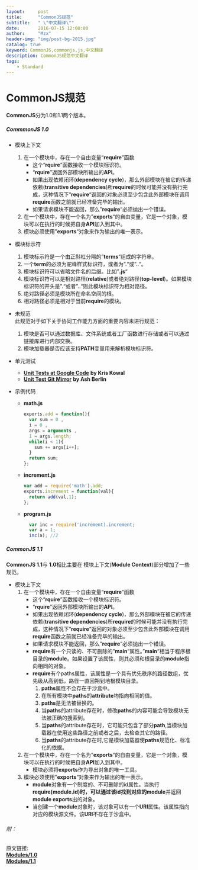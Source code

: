 ```yaml
---
layout:     post
title:      "CommonJS规范"
subtitle:   " \"中文翻译\""
date:       2016-07-15 12:00:00
author:     "Mzx"
header-img: "img/post-bg-2015.jpg"
catalog: true
keyword: CommonJS,commonjs,js,中文翻译
description: CommonJS规范中文翻译
tags:
    - Standard
---
```



# CommonJS规范

**CommonJS**分为1.0和1.1两个版本。

##### CommmonJS 1.0

* 模块上下文  
	1. 在一个模块中，存在一个自由变量“**require**”函数
		* 这个“**rquire**”函数接收一个模块标识符。
		* “**rquire**”返回外部模块所输出的**API**。
		* 如果出现依赖闭环(**dependency cycle**)，那么外部模块在被它的传递依赖(**transitive dependencies**)所**require**的时候可能并没有执行完成，这种情况下“**require**“返回的对象必须至少包含此外部模块在调用**require**函数之前就已经准备完毕的输出。
		* 如果请求模块不能返回，那么”**require**“必须抛出一个错误。
	2. 在一个模块中，存在一个名为”**exports**“的自由变量，它是一个对象，模块可以在执行的时候把自身**API**加入到其中。
	3. 模块必须使用”**exports**“对象来作为输出的唯一表示。
* 模块标示符
	1. 模块标示符是一个由正斜杠分隔的”**terms**“组成的字符串。
	2. 一个**term**的必须为驼峰样式标识符，或者为”.“或”..“。
	3. 模块标识符可以省略文件名的后缀。比如”**.js**“
	4. 模块标识符可以是相对路径(**relative**)或者绝对路径(**top-level**)。如果模块标识符的开头是”.“或者”..“则此模块标识符为相对路径。
	5. 绝对路径必须是模块所在命名空间的根。
	6. 相对路径必须是相对于当前**require**的模块。
* 未规范   
	此规范对于如下关于协同工作能力方面的重要内容未进行规范：
	1. 模块是否可以通过数据库、文件系统或者工厂函数进行存储或者可以通过链接库进行内部交换。
	2. 模块加载器是否应该支持**PATH**变量用来解析模块标识符。
* 单元测试
	* [**Unit Tests at Google Code**](http://code.google.com/p/interoperablejs/)  **by Kris Kowal**
	* [**Unit Test Git Mirror**](http://github.com/ashb/interoperablejs/tree/master) **by Ash Berlin**
* 示例代码

	* **math.js**   

      ```js
      exports.add = function(){
        var sum = 0 ,
        i = 0 ,
        args = arguments ,
        1 = args.length;
        while(i < 1){
          sum += args[i++];
        }
        return sum;
      };
      ``` 
      
	* **increment.js**     
	
      ```js
      var add = require('math').add;
      exports.increment = function(val){
        return add(val,1);
      };
      ``` 
       
	* **program.js**
        
      ```js
        var inc = require('increment).increment;
        var a = 1;
        inc(a); //2
      ```

##### CommonJS 1.1

**CommonJS 1.1**与 **1.0**相比主要在 模块上下文(**Module Context**)部分增加了一些规范。   

* 模块上下文  
	1. 在一个模块中，存在一个自由变量“**require**”函数
		* 这个“**rquire**”函数接收一个模块标识符。
		* “**rquire**”返回外部模块所输出的**API**。
		* 如果出现依赖闭环(**dependency cycle**)，那么外部模块在被它的传递依赖(**transitive dependencies**)所**require**的时候可能并没有执行完成，这种情况下“**require**“返回的对象必须至少包含此外部模块在调用**require**函数之前就已经准备完毕的输出。
		* 如果请求模块不能返回，那么”**require**“必须抛出一个错误。
		* **require**有一个只读的、不可删除的”**main**“属性。”**main**“相当于程序根目录的**module**。如果设置了该属性，则其必须和根目录的**module**指向相同的对象。
		* **require**有个paths属性，该属性是一个具有优先秩序的路径数组，优先级从高到低，路径一直回朔到地根模块目录。
			1. **paths**属性不会存在于沙盒中。
			2. 在所有模块中**paths**的**attribute**均指向相同的值。
			3. **paths**是无法被替换的。
			4. 当**paths**的attribute存在时，修改**paths**的内容可能会导致模块无法被正确的搜索到。
			5. 当**paths**的attribute存在时，它可能只包含了部分**path**,当模块加载器在使用这些路径之前或者之后，去检查其它的路径。
			6. 当**paths**的attribute存在时,它是模块加载器使**paths**规范化、标准化的依据。
	2. 在一个模块中，存在一个名为”**exports**“的自由变量，它是一个对象，模块可以在执行的时候把自身**API**加入到其中。
		* 模块必须将**exports**作为导出对象的唯一工具。
	3. 模块必须使用”**exports**“对象来作为输出的唯一表示。
		* **module**对象有一个制度的、不可删除的id属性。当执行**require(module.id)**时，可以通过该id找到对应的**module**并返回**module exports**出的对象。
		* 当创建一个**module**对象时，该对象可以有一个**URI**属性。该属性指向对应的模块源文件。该**URI**不存在于沙盒中。


###### 附：
原文链接:  
	 [**Modules/1.0**](http://wiki.commonjs.org/wiki/Modules/1.0)     
	 [**Modules/1.1**](http://wiki.commonjs.org/wiki/Modules/1.1)
